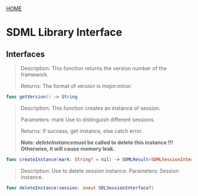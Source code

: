 [HOME](Home.md)
# SDML Library Interface #


## Interfaces ##
>Description: 	This function returns the version number of the framework.
>
>Returns: 	The format of version is *major.minor*.

```Swift
func getVersion() -> String
```
>Description: 	This function creates an instance of session.
>
>Parameters:	mark	Use  to distinguish different sessions.
>
>Returns:		If success, get instance, else catch error. 
>
>**Note: *deleteInstancemust* be called to delete this instance !!! Otherwise, it will cause memory leak.**

```swift
func createInstance(mark: String? = nil) -> SDMLResult<SDMLSessionInterface>
```
>Description: 	Use to delete session instance.
>Parameters: 	Session instance.

```swift
func deleteInstance(session: inout SDLSessionInterface?)
```

